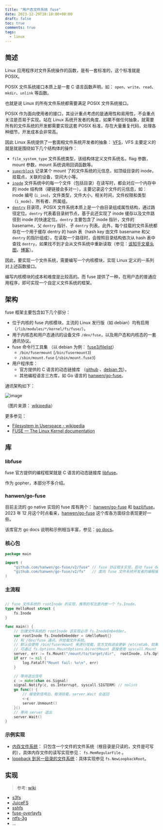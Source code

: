 ```yaml
---
title: "用户态文件系统 fuse"
date: 2023-12-29T18:10:00+08:00
draft: false
toc: true
comments: true
tags:
  - linux
---
```


## 简述

Linux 应用程序对文件系统操作的函数，是有一套标准的，这个标准就是 POSIX。

POSIX 文件系统接口本质上是一套 C 语言函数声明，如： `open`、`write`、`read`、`mkdir`、`unlink` 等函数。

也就是说 Linux 的所有文件系统都需要满足 POSIX 文件系统接口。

POSIX 作为面向使用者的接口，其设计重点考虑的是通用性和易用性，不会重点关注是否易于实现。站在 Linux 系统开发者的角度，如果不做任何抽象，就需要所有的文件系统的开发都需要实现这套 POSIX 标准，存在大量重复代码，处理各种细节，开发成本会非常高。

因此 Linux 系统提供了一套面相文件系统开发者的抽象： [VFS](https://www.kernel.org/doc/html/next/filesystems/vfs.html)，VFS 主要定义的就是就是围绕如下几个结构体的操作：

* `file_system_type` 文件系统类型，该结构体定义文件系统名，flag 参数，mount 参数，mount 系统调用回调函数等。
* [`superblock`](https://litux.nl/mirror/kerneldevelopment/0672327201/ch12lev1sec5.html) 记录某个 mount 了的文件系统的元信息，如顶级目录的 inode，挂载点，关联的设备，空间大小等。
* [`inode`](https://litux.nl/mirror/kerneldevelopment/0672327201/ch12lev1sec6.html) 文件系统中的每一个文件（包括目录）在读写时，都会对应一个内存中的 inode 结构体（硬链接会多对一），主要记录这个文件的元信息，如：inode 编号 (`i_ino`)，文件类型，文件大小，相关时间，文件权限和类型（`i_mode`）、所有者、所属组。
* [`dentry`](https://litux.nl/mirror/kerneldevelopment/0672327201/ch12lev1sec7.html) 目录项，POSIX 文件系统本质上是一个由目录组成属性结构，通过路径定位。`dentry` 代表着目录树节点，基于此还实现了 inode 缓存以及文件路径到 inode 的快速定位。`dentry` 主要包含了 inode 指针，文件的 basename，父 `dentry` 指针、子 `dentry` 列表。此外，每个挂载的文件系统都存在一个用于缓存 dentry 的 hash 表（hash key 由文件 basename 和父 `dentry` 的指针组成），在读取一个路径时，会按照目录结构依次从 hash 表中查找 `dentry`，如果找不到才会从文件系统中重新读取（参见：[该知乎文章头图](https://zhuanlan.zhihu.com/p/261669249)，[博客](https://bean-li.github.io/vfs-inode-dentry/)）。

因此，要实现一个文件系统，需要编写一个内核模块，实现 Linux 定义的一系列对上述函数接口。

编写内核模块的成本和难度是比较高的。而 fuse 提供了一种，在用户态的普通应用程序，即可实现一个自定义文件系统的框架。

## 架构

fuse 框架主要包含如下几个部分：

* 位于内核的 fuse 内核模块，主流的 Linux 发行版（如 debian）均有启用 （`/lib/modules/*/kernel/fs/fuse/`）。
* 用于内核态和用户态通讯的设备文件 `/dev/fuse`，以及用户态和内核态的一套通讯协议。
* fuse 命令行工具集 （以 debian 为例： [fuse3/filelist](https://packages.debian.org/buster/amd64/fuse3/filelist)）
    * `/bin/fusermount` (`/bin/fusermount3`)
    * `/sbin/mount.fuse` (`/sbin/mount.fuse3`)
* 用户程序库：
    * 官方提供的 C 语言的动态链接库 （[github](https://github.com/libfuse/libfuse) 、[debian 包](https://packages.debian.org/buster/libfuse3-3)）。
    * 其他编程语言三方库，如 Go 语言的 [hanwen/go-fuse](https://github.com/hanwen/go-fuse)。

通讯架构如下：

![image](/image/FUSE_structure.png)

（图片来源： [wikipedia](https://en.wikipedia.org/wiki/Filesystem_in_Userspace)）

更多参见：

* [Filesystem in Userspace - wikipedia](https://en.wikipedia.org/wiki/Filesystem_in_Userspace)
* [FUSE — The Linux Kernel documentation](https://www.kernel.org/doc/html/next/filesystems/fuse.html)

## 库

### libfuse

fuse 官方提供的编程框架就是 C 语言的动态链接库 [libfuse](https://github.com/libfuse/libfuse)。

作为 gopher，本部分不多介绍。

### hanwen/go-fuse

目前主流的 go native 实现的 fuse 库有两个： [hanwen/go-fuse](https://github.com/hanwen/go-fuse) 和 [bazil/fuse](https://github.com/bazil/fuse)。2023 年 12 月这个时点看来，[hanwen/go-fuse](https://github.com/hanwen/go-fuse) 这个库各方面综合表现更好一些。

该库官方 go docs 说明和示例相当丰富，参见：[go docs](https://pkg.go.dev/github.com/hanwen/go-fuse/v2@v2.4.2)。

### 核心包

```go
package main

import (
	"github.com/hanwen/go-fuse/v2/fuse" // fuse 协议相关实现，启动 fuse deamon 的相关参数。
	"github.com/hanwen/go-fuse/v2/fs"   // 面向 fuse 文件系统开发者的编程接口。
)
```

### 主流程

```go

// fuse 文件系统的 rootInode 的实现，推荐的写法是内嵌一个 fs.Inode。
type HelloRoot struct {
	fs.Inode
}

func main() {
	// 创建文件系统的 rootInode 该实现必须 fs.InodeEmbedder。
	var rootInode fs.InodeEmbedder = &HelloRoot{}
	// 和 /dev/fuse 通讯。并挂载文件系统。
	// 默认会使用 /bin/fusermount 来进行挂载，官方文档说会更新 /etc/mtab，如果这个可执行文件不存在则报错。
	// 可通过 fs.Options.MountOptions.DirectMount 直接使用 syscall.Mount 挂载而不是 /bin/fusermount。
	server, err := fs.Mount("/mount/to/target/dir",  rootInode, &fs.Options{})
	if err != nil {
		log.Fatalf("Mount fail: %v\n", err)
	}

	// 等待退出信号
	c := make(chan os.Signal)
	signal.Notify(c, os.Interrupt, syscall.SIGTERM) // nolint
	go func() {
		// 接受到信号后，取消挂载，server.Wait 会返回
		<-c
		server.Unmount()
	}()
	// 等待 server 退出
	server.Wait()
}
```

### 示例实现

* [内存文件系统](https://pkg.go.dev/github.com/hanwen/go-fuse/v2@v2.4.2/fs#example-package)： 只包含一个文件的文件系统（根目录是只读的，文件是可写的），具体内存文件的读写实现参见： `fs.MemRegularFile` 。
* [loopback 到另一目录的文件系统](https://pkg.go.dev/github.com/hanwen/go-fuse/v2@v2.4.2/fs#example-package-Mount)：具体实现参见 `fs.NewLoopbackRoot`。

## 实现

> 参考: [wiki](https://en.wikipedia.org/wiki/Filesystem_in_Userspace#Remote/distributed_file_system_clients)

* [s3fs](https://github.com/s3fs-fuse/s3fs-fuse)
* [JuiceFS](https://github.com/juicedata/juicefs)
* [sshfs](https://github.com/libfuse/sshfs)
* [fuse-overlayfs](https://github.com/containers/fuse-overlayfs)
* [ntfs-3g](https://github.com/tuxera/ntfs-3g)
* ...
